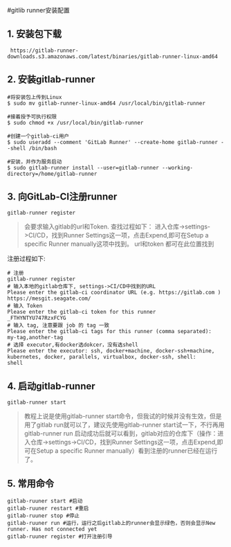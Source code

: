 #gitlib runner安装配置

## 1. 安装包下载
```
 https://gitlab-runner-downloads.s3.amazonaws.com/latest/binaries/gitlab-runner-linux-amd64
```

## 2. 安装gitlab-runner
```
#将安装包上传到Linux
$ sudo mv gitlab-runner-linux-amd64 /usr/local/bin/gitlab-runner

#接着授予可执行权限
$ sudo chmod +x /usr/local/bin/gitlab-runner

#创建一个gitlab-ci用户
$ sudo useradd --comment 'GitLab Runner' --create-home gitlab-runner --shell /bin/bash

#安装，并作为服务启动
$ sudo gitlab-runner install --user=gitlab-runner --working-directory=/home/gitlab-runner
```

## 3. 向GitLab-CI注册runner
```
gitlab-runner register
```
> 会要求输入gitlab的url和Token.
> 查找过程如下：
> 进入仓库->settings->CI/CD，找到Runner Settings这一项，点击Expend,即可在Setup a specific Runner manually这项中找到。
> url和token 都可在此位置找到

注册过程如下:
```
# 注册
gitlab-runner register
# 输入本地的gitlab仓库下, settings->CI/CD中找到的URL
Please enter the gitlab-ci coordinator URL (e.g. https://gitlab.com )
https://mesgit.seagate.com/
# 输入 Token
Please enter the gitlab-ci token for this runner
_FTHYNTYU747RzxFCYG
# 输入 tag, 注意要跟 job 的 tag 一致
Please enter the gitlab-ci tags for this runner (comma separated):
my-tag,another-tag
# 选择 executor,有docker选dokcer，没有选shell 
Please enter the executor: ssh, docker+machine, docker-ssh+machine, kubernetes, docker, parallels, virtualbox, docker-ssh, shell:
shell
```

## 4. 启动gitlab-runner
```
gitlab-runner start
```

> 教程上说是使用gitlab-runner start命令，但我试的时候并没有生效，但是用了gitlab run就可以了，建议先使用gitlab-runner start试一下，不行再用gitlab-runner run
> 启动成功后就可以看到，gitlab对应的仓库下（操作：进入仓库->settings->CI/CD，找到Runner Settings这一项，点击Expend,即可在Setup a specific Runner manually）看到注册的runner已经在运行了。

## 5. 常用命令
```
gitlab-ruuner start #启动
gitlab-ruuner restart #重启
gitlab-ruuner stop #停止
gitlab-ruuner run #运行，运行之后gitlab上的runner会显示绿色，否则会显示New runner. Has not connected yet
gitlab-ruuner register #打开注册引导
```